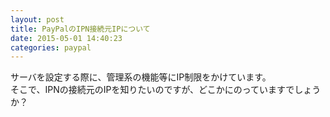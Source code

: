 ```yaml
---
layout: post
title: PayPalのIPN接続元IPについて
date: 2015-05-01 14:40:23
categories: paypal
---
```

<p>サーバを設定する際に、管理系の機能等にIP制限をかけています。<br>
そこで、IPNの接続元のIPを知りたいのですが、どこかにのっていますでしょうか？</p>
